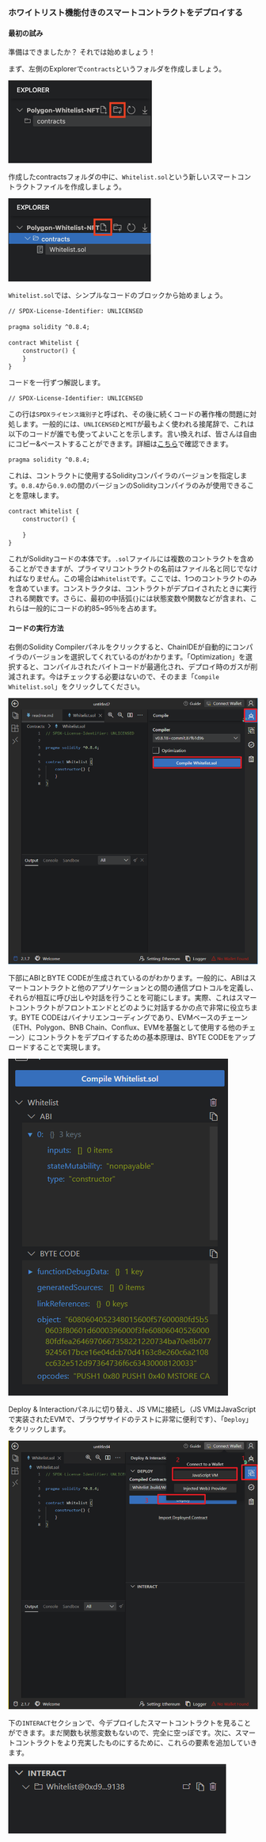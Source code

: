 ### ホワイトリスト機能付きのスマートコントラクトをデプロイする

#### 最初の試み

準備はできましたか？ それでは始めましょう！

まず、左側のExplorerで`contracts`というフォルダを作成しましょう。

![image-20230222151853564](/public/images/Polygon-Whitelist-NFT/section-1/1_2_1.png)

作成したcontractsフォルダの中に、`Whitelist.sol`という新しいスマートコントラクトファイルを作成しましょう。

![image-20230222152021342](/public/images/Polygon-Whitelist-NFT/section-1/1_2_2.png)

`Whitelist.sol`では、シンプルなコードのブロックから始めましょう。

```solidity
// SPDX-License-Identifier: UNLICENSED

pragma solidity ^0.8.4;

contract Whitelist {
    constructor() {
    }
}
```

コードを一行ずつ解説します。

```solidity
// SPDX-License-Identifier: UNLICENSED
```

この行は`SPDXライセンス識別子`と呼ばれ、その後に続くコードの著作権の問題に対処します。一般的には、`UNLICENSED`と`MIT`が最もよく使われる接尾辞で、これは以下のコードが誰でも使ってよいことを示します。言い換えれば、皆さんは自由にコピー&ペーストすることができます。詳細は[こちら](https://spdx.org/licenses/?utm_source=buildspace.so&utm_medium=buildspace_project)で確認できます。

```solidity
pragma solidity ^0.8.4;
```

これは、コントラクトに使用するSolidityコンパイラのバージョンを指定します。`0.8.4`から`0.9.0`の間のバージョンのSolidityコンパイラのみが使用できることを意味します。

```solidity
contract Whitelist {
    constructor() {

    }
}
```

これがSolidityコードの本体です。`.sol`ファイルには複数のコントラクトを含めることができますが、プライマリコントラクトの名前はファイル名と同じでなければなりません。この場合は`Whitelist`です。ここでは、1つのコントラクトのみを含めています。コンストラクタは、コントラクトがデプロイされたときに実行される関数です。さらに、最初の中括弧`{}`には状態変数や関数などが含まれ、これらは一般的にコードの約85~95％を占めます。

#### コードの実行方法

右側のSolidity Compilerパネルをクリックすると、ChainIDEが自動的にコンパイラのバージョンを選択してくれているのがわかります。「Optimization」を選択すると、コンパイルされたバイトコードが最適化され、デプロイ時のガスが削減されます。今はチェックする必要はないので、そのまま「`Compile Whitelist.sol`」をクリックしてください。

![image-20230222154237333](/public/images/Polygon-Whitelist-NFT/section-1/1_2_3.png)

下部にABIとBYTE CODEが生成されているのがわかります。一般的に、ABIはスマートコントラクトと他のアプリケーションとの間の通信プロトコルを定義し、それらが相互に呼び出しや対話を行うことを可能にします。実際、これはスマートコントラクトがフロントエンドとどのように対話するかの点で非常に役立ちます。BYTE CODEはバイナリエンコーディングであり、EVMベースのチェーン（ETH、Polygon、BNB Chain、Conflux、EVMを基盤として使用する他のチェーン）にコントラクトをデプロイするための基本原理は、BYTE CODEをアップロードすることで実現します。

![image-20230222155740298](/public/images/Polygon-Whitelist-NFT/section-1/1_2_4.png)

Deploy & Interactionパネルに切り替え、JS VMに接続し（JS VMはJavaScriptで実装されたEVMで、ブラウザサイドのテストに非常に便利です）、「`Deploy`」をクリックします。

![image-20230222155859096](/public/images/Polygon-Whitelist-NFT/section-1/1_2_5.png)

下の`INTERACT`セクションで、今デプロイしたスマートコントラクトを見ることができます。まだ関数も状態変数もないので、完全に空っぽです。次に、スマートコントラクトをより充実したものにするために、これらの要素を追加していきます。

![image-20230222160157031](/public/images/Polygon-Whitelist-NFT/section-1/1_2_6.png)
